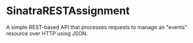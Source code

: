SinatraRESTAssignment
=====================

A simple REST-based API that processes requests to manage an "events" resource over HTTP using JSON.
